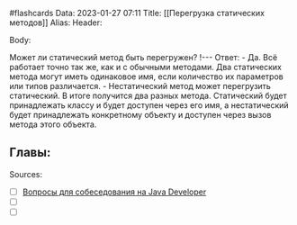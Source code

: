 #flashcards
Data: 2023-01-27 07:11
Title: [[Перегрузка статических методов]]
Alias:
Header:




Body:


Может ли статический метод быть перегружен?
!---
Ответ:
	- Да. Всё работает точно так же, как и с обычными методами. Два статических метода могут иметь одинаковое имя, если количество их параметров или типов различается.
	- Нестатический метод может перегрузить статический. В итоге получится два разных метода. Статический будет принадлежать классу и будет доступен через его имя, а нестатический будет принадлежать конкретному объекту и доступен через вызов метода этого объекта.
<!--SR:!2023-03-14,3,330-->




Главы:
- 


Sources:
- [ ] [Вопросы для собеседования на Java Developer](https://github.com/enhorse/java-interview/blob/master/README.md#%D0%9E%D0%9E%D0%9F)
- [ ] []()
- [ ] []()
